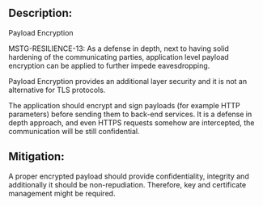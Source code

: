 ## Description:

Payload Encryption

MSTG-RESILIENCE-13: As a defense in depth, next to having solid hardening of the communicating parties, application level payload encryption can be applied to further impede eavesdropping.

Payload Encryption provides an additional layer security and it is not an alternative for TLS protocols.

The application should encrypt and sign payloads (for example HTTP parameters) before sending them to back-end services. It is a defense in depth approach, and even HTTPS requests somehow are intercepted, the communication will be still confidential.


## Mitigation:

A proper encrypted payload should provide confidentiality, integrity and additionally it should be non-repudiation. Therefore, key and certificate management might be required.